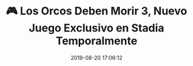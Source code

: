 ---
author_profile: false
title: "🎮 Los Orcos Deben Morir 3, Nuevo Juego Exclusivo en Stadia Temporalmente"
description: "🎮 Los Orcos Deben Morir 3, Nuevo Juego Exclusivo en Stadia Temporalmente"
excerpt: "🎮 Los Orcos Deben Morir 3, Nuevo Juego Exclusivo en Stadia Temporalmente"
header:
  video:
    id: TpaOvMK5KYU
    provider: youtube
comments: false
date: 2019-08-20 17:06:12
classes: wide
tags:
- Acción
- Aventura
- Trailer
categories:
- Vídeo Videojuegos
sidebar:
- title: "Videoteca"
  nav: vteca
---